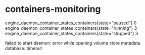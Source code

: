 # containers-monitoring
engine_daemon_container_states_containers{state="paused"} 0
engine_daemon_container_states_containers{state="running"} 3
engine_daemon_container_states_containers{state="stopped"} 3


failed to start daemon: error while opening volume store metadata database: timeout

